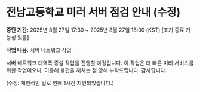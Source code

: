 # 전남고등학교 미러 서버 점검 안내 (수정)

**중단 기간:** 2025년 8월 27일 17:30 ~ 2025년 8월 27일 18:00 (KST) [조기 종료 가능성 있음]

**작업 내용:** 서버 네트워크 작업

서버 네트워크 대역폭 증설 작업을 진행할 예정입니다.
이 작업은 더 빠른 미러 서비스를 위한 작업이오니,
이용해 불편을 끼치는 점 양해 부탁드립니다. 감사합니다.

(수정: 개인적인 일로 인해 1시간 지연되었습니다.)

